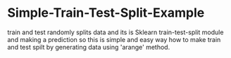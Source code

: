 # Simple-Train-Test-Split-Example
train and test randomly splits data and its is Sklearn train-test-split module and making a prediction so this is simple and easy way how to make train and test spilt by generating data using 'arange' method.
